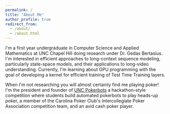```yaml
---
permalink: /
title: "About Me"
author_profile: true
redirect_from: 
  - /about/
  - /about.html
---
```


I'm a first year undergraduate in Computer Science and Applied Mathematics at UNC Chapel Hill doing research under Dr. Gedas Bertasius. I'm interested in efficient approaches to long-context sequence modeling, particularly state-space models, and their applications to long-video understanding. Currently, I'm learning about GPU programming with the goal of developing a kernel for efficient training of Test Time Training layers.

When I'm not researching you will almost certainly find me playing poker! I'm the president and founder of [UNC Pokerbots](https://uncpokerbots.com) a hackathon-style competition where students build automated pokerbots to play heads-up poker, a member of the Carolina Poker Club's Intercollegiate Poker Association competition team, and an avid cash poker player.